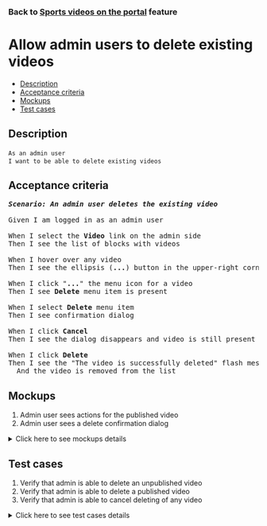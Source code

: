 ### Back to [Sports videos on the portal](../../) feature

# Allow admin users to delete existing videos

- [Description](#description)
- [Acceptance criteria](#acceptance-criteria)
- [Mockups](#mockups)
- [Test cases](#test-cases)

## Description

    As an admin user
    I want to be able to delete existing videos

## Acceptance criteria

<pre>
<b><i>Scenario: An admin user deletes the existing video</i></b>

Given I am logged in as an admin user

When I select the <b>Video</b> link on the admin side 
Then I see the list of blocks with videos

When I hover over any video
Then I see the ellipsis (<b>...</b>) button in the upper-right corner

When I click "<b>...</b>" the menu icon for a video
Then I see <b>Delete</b> menu item is present

When I select <b>Delete</b> menu item
Then I see confirmation dialog

When I click <b>Cancel</b>
Then I see the dialog disappears and video is still present

When I click <b>Delete</b>
Then I see the "The video is successfully deleted" flash message
  And the video is removed from the list
</pre>

## Mockups

1. Admin user sees actions for the published video
2. Admin user sees a delete confirmation dialog

<details>
  <summary>Click here to see mockups details</summary>

**1. Admin user sees actions for the published video:**

![Admin user sees actions for the published video](/products/sport_news_portal/web_application_features/video_page/images/video_actions.png)

**2. Admin user sees a delete confirmation dialog:**

![Admin user sees a delete confirmation dialog](/products/sport_news_portal/web_application_features/video_page/images/delete_confirmation_from_index.png)

</details>

## Test cases

1. Verify that admin is able to delete an unpublished video
2. Verify that admin is able to delete a published video
3. Verify that admin is able to cancel deleting of any video

<details>
  <summary>Click here to see test cases details</summary>

### **#1. Verify that admin is able to delete an unpublished video**

|Preconditions|Steps|Expected result
--------------|-----|----------
|- Log in with admin account</br>- Go to the <b>Video</b> page</br>- There is an unpublished video|1) Hover over an unpublished video</br>2) Click "<b>...</b>" button > <b>Delete</b> menu item</br>3) On the confirmation popover, click the <b>Delete</b> button|3) "The video is successfully deleted" flash message appears and video is deleted from the list|

### **#2. Verify that admin is able to delete a published video**

|Preconditions|Steps|Expected result
--------------|-----|----------
|- Log in with admin account</br>- Go to the <b>Video</b> page</br>- There is a published video|1) Hover over a published video</br>2) Click "<b>...</b>" button > <b>Delete</b> menu item</br>3) On the confirmation popover, click the <b>Delete</b> button|3) "The video is successfully deleted" flash message appears and video is deleted from the list|

### **#3. Verify that admin is able to cancel deleting of any video**

|Preconditions|Steps|Expected result
--------------|-----|----------
|- Log in with admin account</br>- Go to the <b>Video</b> page|1) Hover over any video</br>2) Click "<b>...</b>" button > <b>Delete</b> menu item</br>3) On the confirmation popover, click the <b>Cancel</b> button|3) The video is present in the list|

</details>
